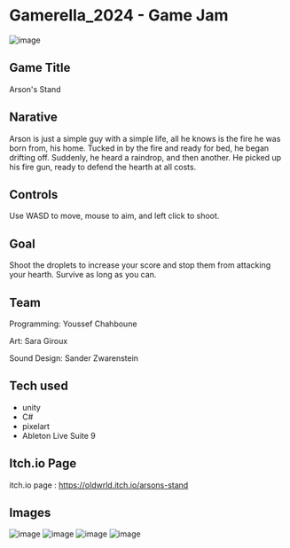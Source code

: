 # Gamerella_2024 - Game Jam

![image](https://github.com/user-attachments/assets/c51e04e3-c6c3-4ea8-873e-5e3c52853988)

## Game Title
Arson's Stand

## Narative

Arson is just a simple guy with a simple life, all he knows is the fire he was born from, his home. Tucked in by the fire and ready for bed, he began drifting off. Suddenly, he heard a raindrop, and then another. He picked up his fire gun, ready to defend the hearth at all costs.

## Controls
Use WASD to move, mouse to aim, and left click to shoot.

## Goal
Shoot the droplets to increase your score and stop them from attacking your hearth. Survive as long as you can.

## Team
Programming: Youssef Chahboune

Art: Sara Giroux

Sound Design: Sander Zwarenstein

## Tech used

- unity
- C#
- pixelart
- Ableton Live Suite 9

## Itch.io Page
itch.io page : https://oldwrld.itch.io/arsons-stand

## Images
![image](https://github.com/user-attachments/assets/54ec6f37-2c48-433c-a636-c753c8489951)
![image](https://github.com/user-attachments/assets/011d9239-a3b5-47d1-a93a-789348007655)
![image](https://github.com/user-attachments/assets/76167432-9a94-4998-b277-bc95cc7aceae)
![image](https://github.com/user-attachments/assets/d47f82d5-bd7a-4e8e-aaf9-b4e7418e4589)

